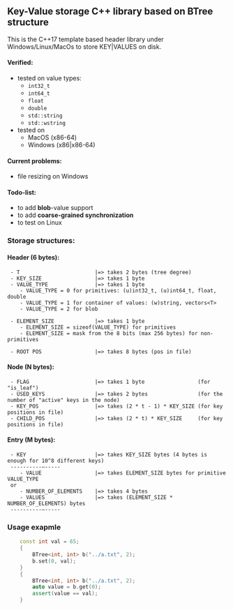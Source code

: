 ## Key-Value storage C++ library based on BTree structure

This is the C++17 template based header library under Windows/Linux/MacOs to store KEY|VALUES on disk.


#### Verified:
* tested on value types:
    *  `int32_t`
    *  `int64_t`
    *  `float`
    *  `double`
    *  `std::string`
    *  `std::wstring`
* tested on 
    * MacOS (x86-64)
    * Windows (x86|x86-64)

#### Current problems:
* file resizing on Windows

#### Todo-list:
* to add **blob**-value support
* to add **coarse-grained synchronization**
* to test on Linux


### Storage structures:

 #### Header (6 bytes):
     - T                        |=> takes 2 bytes (tree degree)
     - KEY_SIZE                 |=> takes 1 byte
     - VALUE_TYPE               |=> takes 1 byte 
        - VALUE_TYPE = 0 for primitives: (u)int32_t, (u)int64_t, float, double
        - VALUE_TYPE = 1 for container of values: (w)string, vectors<T>
        - VALUE_TYPE = 2 for blob

     - ELEMENT_SIZE             |=> takes 1 byte 
        - ELEMENT_SIZE = sizeof(VALUE_TYPE) for primitives
        - ELEMENT_SIZE = mask from the 8 bits (max 256 bytes) for non-primitives
  
     - ROOT POS                 |=> takes 8 bytes (pos in file)

 #### Node (N bytes):
     - FLAG                     |=> takes 1 byte                 (for "is_leaf")
     - USED_KEYS                |=> takes 2 bytes                (for the number of "active" keys in the node)
     - KEY_POS                  |=> takes (2 * t - 1) * KEY_SIZE (for key positions in file)
     - CHILD_POS                |=> takes (2 * t) * KEY_SIZE     (for key positions in file)

 #### Entry (M bytes):
     - KEY                      |=> takes KEY_SIZE bytes (4 bytes is enough for 10^8 different keys)
     ----------–-----
        - VALUE                 |=> takes ELEMENT_SIZE bytes for primitive VALUE_TYPE
     or
        - NUMBER_OF_ELEMENTS    |=> takes 4 bytes
        - VALUES                |=> takes (ELEMENT_SIZE * NUMBER_OF_ELEMENTS) bytes
     ----------–-----


### Usage exapmle 

```cpp
    const int val = 65;
    {
        BTree<int, int> b("../a.txt", 2);
        b.set(0, val);
    }
    {
        BTree<int, int> b("../a.txt", 2);
        auto value = b.get(0);
        assert(value == val);
    }
```

